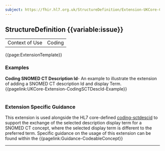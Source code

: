 ```yaml
---
subject: https://fhir.hl7.org.uk/StructureDefinition/Extension-UKCore-CodingSCTDescDisplay
---
```

## StructureDefinition {{variable:issue}}

<table id="addToTranspose">
<tr><td>Context of Use</td>
<td>Coding</td>
</tr>
</table>

{{page:ExtensionTemplate}}

<div id="Examples" class="tabcontent">
  <h3>Examples</h3>
<b>Coding SNOMED CT Description Id</b>- An example to illustrate the extension of adding a SNOMED CT description Id and display Term.<br>
{{pagelink:UKCore-Extension-CodingSCTDescId-Example}}
<br><br>
</div>

<h3 id="guidance-codingsctdescdisplay">Extension Specific Guidance</h3>

This extension is used alongside the HL7 core-defined <a href="https://hl7.org/fhir/R4/extension-coding-sctdescid.html" class="external">coding-sctdescid</a> to support the exchange of the selected description display term for a SNOMED CT concept, where the selected display term is different to the preferred term. Specific guidance on the usage of this extension can be found within the {{pagelink:Guidance-CodeableConcept}}

---